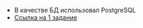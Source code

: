 - В качестве БД использовал PostgreSQL
- [Ссылка на 1 задание](https://github.com/hvmsp34/CRUD.git)
